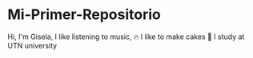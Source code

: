 # Mi-Primer-Repositorio


Hi, I'm Gisela,
I like listening to music, :fire:
I like to make cakes :cake:
I study at UTN university 
